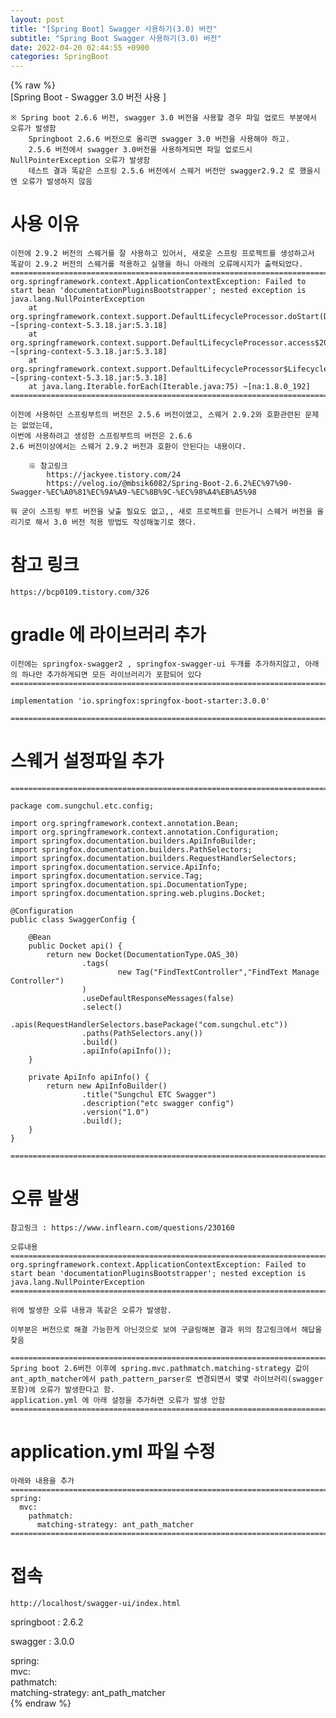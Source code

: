 ```yaml
---  
layout: post  
title: "[Spring Boot] Swagger 사용하기(3.0) 버전"  
subtitle: "Spring Boot Swagger 사용하기(3.0) 버전"  
date: 2022-04-20 02:44:55 +0900  
categories: SpringBoot  
---  
```

{% raw %}  
[Spring Boot - Swagger 3.0 버전 사용 ]  
  
	※ Spring boot 2.6.6 버전, swagger 3.0 버전을 사용할 경우 파일 업로드 부분에서 오류가 발생함  
		Springboot 2.6.6 버전으로 올리면 swagger 3.0 버전을 사용해야 하고.  
		2.5.6 버전에서 swagger 3.0버전을 사용하게되면 파일 업로드시	NullPointerException 오류가 발생함  
		테스트 결과 똑같은 스프링 2.5.6 버전에서 스웨거 버전만 swagger2.9.2 로 했을시엔 오류가 발생하지 않음  
  
# 사용 이유  
  
	이전에 2.9.2 버전의 스웨거를 잘 사용하고 있어서, 새로운 스프링 프로젝트를 생성하고서  
	똑같이 2.9.2 버전의 스웨거를 적용하고 실행을 하니 아래의 오류메시지가 출력되었다.  
	=================================================================================================================  
	org.springframework.context.ApplicationContextException: Failed to start bean 'documentationPluginsBootstrapper'; nested exception is java.lang.NullPointerException  
		at org.springframework.context.support.DefaultLifecycleProcessor.doStart(DefaultLifecycleProcessor.java:181) ~[spring-context-5.3.18.jar:5.3.18]  
		at org.springframework.context.support.DefaultLifecycleProcessor.access$200(DefaultLifecycleProcessor.java:54) ~[spring-context-5.3.18.jar:5.3.18]  
		at org.springframework.context.support.DefaultLifecycleProcessor$LifecycleGroup.start(DefaultLifecycleProcessor.java:356) ~[spring-context-5.3.18.jar:5.3.18]  
		at java.lang.Iterable.forEach(Iterable.java:75) ~[na:1.8.0_192]  
	=================================================================================================================  
  
	이전에 사용하던 스프링부트의 버전은 2.5.6 버전이였고, 스웨거 2.9.2와 호환관련된 문제는 없었는데,  
	이번에 사용하려고 생성한 스프링부트의 버전은 2.6.6  
	2.6 버전이상에서는 스웨거 2.9.2 버전과 호환이 안된다는 내용이다.  
  
		※ 참고링크  
			https://jackyee.tistory.com/24  
			https://velog.io/@mbsik6082/Spring-Boot-2.6.2%EC%97%90-Swagger-%EC%A0%81%EC%9A%A9-%EC%8B%9C-%EC%98%A4%EB%A5%98  
  
	뭐 굳이 스프링 부트 버전을 낮출 필요도 없고,, 새로 프로젝트를 만든거니 스웨거 버전을 올리기로 해서 3.0 버전 적용 방법도 작성해놓기로 했다.  
  
#  참고 링크  
	https://bcp0109.tistory.com/326  
  
# gradle 에 라이브러리 추가  
  
	이전에는 springfox-swagger2 , springfox-swagger-ui 두개를 추가하지않고, 아래의 하나만 추가하게되면 모든 라이브러리가 포함되어 있다  
	=================================================================================================================  
  
	implementation 'io.springfox:springfox-boot-starter:3.0.0'  
  
	=================================================================================================================  
  
# 스웨거 설정파일 추가  
  
	=================================================================================================================  
  
	package com.sungchul.etc.config;  
  
	import org.springframework.context.annotation.Bean;  
	import org.springframework.context.annotation.Configuration;  
	import springfox.documentation.builders.ApiInfoBuilder;  
	import springfox.documentation.builders.PathSelectors;  
	import springfox.documentation.builders.RequestHandlerSelectors;  
	import springfox.documentation.service.ApiInfo;  
	import springfox.documentation.service.Tag;  
	import springfox.documentation.spi.DocumentationType;  
	import springfox.documentation.spring.web.plugins.Docket;  
  
	@Configuration  
	public class SwaggerConfig {  
  
		@Bean  
		public Docket api() {  
			return new Docket(DocumentationType.OAS_30)  
					.tags(  
							new Tag("FindTextController","FindText Manage Controller")  
					)  
					.useDefaultResponseMessages(false)  
					.select()  
					.apis(RequestHandlerSelectors.basePackage("com.sungchul.etc"))  
					.paths(PathSelectors.any())  
					.build()  
					.apiInfo(apiInfo());  
		}  
  
		private ApiInfo apiInfo() {  
			return new ApiInfoBuilder()  
					.title("Sungchul ETC Swagger")  
					.description("etc swagger config")  
					.version("1.0")  
					.build();  
		}  
	}  
  
	=================================================================================================================  
  
#  오류 발생  
	참고링크 : https://www.inflearn.com/questions/230160  
  
	오류내용  
	=================================================================================================================  
	org.springframework.context.ApplicationContextException: Failed to start bean 'documentationPluginsBootstrapper'; nested exception is java.lang.NullPointerException  
	=================================================================================================================  
  
	위에 발생한 오류 내용과 똑같은 오류가 발생함.  
  
	이부분은 버전으로 해결 가능한게 아닌것으로 보여 구글링해본 결과 위의 참고링크에서 해답을 찾음  
  
	=================================================================================================================  
	Spring boot 2.6버전 이후에 spring.mvc.pathmatch.matching-strategy 값이  
	ant_apth_matcher에서 path_pattern_parser로 변경되면서 몇몇 라이브러리(swagger포함)에 오류가 발생한다고 함.  
	application.yml 에 아래 설정을 추가하면 오류가 발생 안함  
	=================================================================================================================  
  
# application.yml 파일 수정  
  
	아래와 내용을 추가  
	=================================================================================================================  
	spring:  
	  mvc:  
		pathmatch:  
		  matching-strategy: ant_path_matcher  
	=================================================================================================================  
  
# 접속  
  
	http://localhost/swagger-ui/index.html  
  
springboot : 2.6.2  
  
swagger : 3.0.0  
  
spring:  
  mvc:  
    pathmatch:  
      matching-strategy: ant_path_matcher  
{% endraw %}